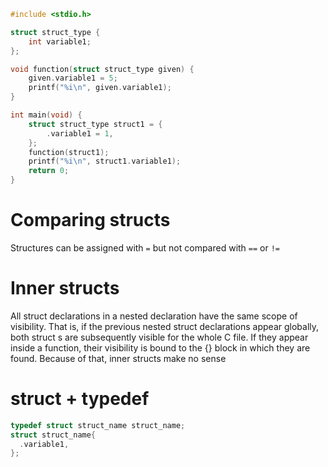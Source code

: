```C
#include <stdio.h>

struct struct_type {
    int variable1;
};

void function(struct struct_type given) {
    given.variable1 = 5;
    printf("%i\n", given.variable1);
}

int main(void) {
    struct struct_type struct1 = {
        .variable1 = 1,
    };
    function(struct1);
    printf("%i\n", struct1.variable1);
    return 0;
}
```

#                  Comparing structs

Structures can be assigned with `=` but not compared with `==` or `!=`

#                  Inner structs

All struct declarations in a nested declaration have the same scope of visibility. That is, if the previous nested struct declarations appear globally, both struct s are subsequently visible for the whole C file. If they appear inside a function, their visibility is bound to the {} block in which they are found. Because of that, inner structs make no sense

#        struct + typedef

```C
typedef struct struct_name struct_name;
struct struct_name{
  .variable1,
};
```